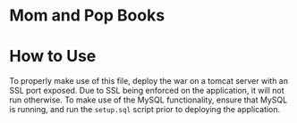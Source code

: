 # Mom and Pop Books

# How to Use
To properly make use of this file, deploy the war on a tomcat server with an
SSL port exposed. Due to SSL being enforced on the application, it will not run
otherwise. To make use of the MySQL functionality, ensure that MySQL is running,
and run the `setup.sql` script prior to deploying the application.

